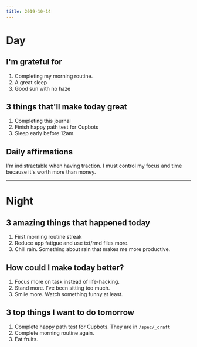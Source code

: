 ```yaml
---
title: 2019-10-14
---
```


# Day

## I'm grateful for
1. Completing my morning routine. 
2. A great sleep
3. Good sun with no haze

## 3 things that'll make today great
1. Completing this journal
2. Finish happy path test for Cupbots
3. Sleep early before 12am.

## Daily affirmations

I'm indistractable when having traction. I must control my focus and time because it's worth more than money.

***

# Night

## 3 amazing things that happened today
1. First morning routine streak 
2. Reduce app fatigue and use txt/rmd files more. 
3. Chill rain. Something about rain that makes me more productive. 

## How could I make today better?
1. Focus more on task instead of life-hacking. 
2. Stand more. I've been sitting too much.
3. Smile more. Watch something funny at least. 

## 3 top things I want to do tomorrow
1. Complete happy path test for Cupbots. They are in `/spec/_draft` 
2. Complete morning routine again.
3. Eat fruits. 
